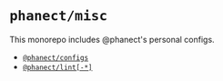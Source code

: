 # `phanect/misc`

This monorepo includes @phanect's personal configs.

- [`@phanect/configs`](./workspaces/configs)
- [`@phanect/lint[-*]`](./workspaces/lint)
